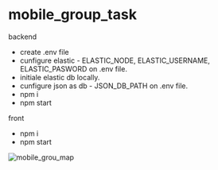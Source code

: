 # mobile_group_task


backend

* create .env file
* cunfigure elastic - ELASTIC_NODE, ELASTIC_USERNAME, ELASTIC_PASWORD on .env file.
* initiale elastic db locally.
* cunfigure json as db - JSON_DB_PATH on .env file.
* npm i
* npm start
 
front

* npm i
* npm start 



![mobile_grou_map](https://user-images.githubusercontent.com/53395640/189503659-64e8ec84-f61c-4f0f-a506-e0b1a5f0cbb7.png)
